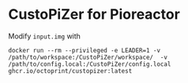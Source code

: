 # CustoPiZer for Pioreactor

Modify `input.img` with

```
docker run --rm --privileged -e LEADER=1 -v /path/to/workspace:/CustoPiZer/workspace/  -v /path/to/config.local:/CustoPiZer/config.local ghcr.io/octoprint/custopizer:latest
```


